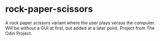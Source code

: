 # rock-paper-scissors
A rock paper scissors variant where the user plays versus the computer. 
Will be without a GUI at first, but added at a later point.
Project from The Odin Project. 